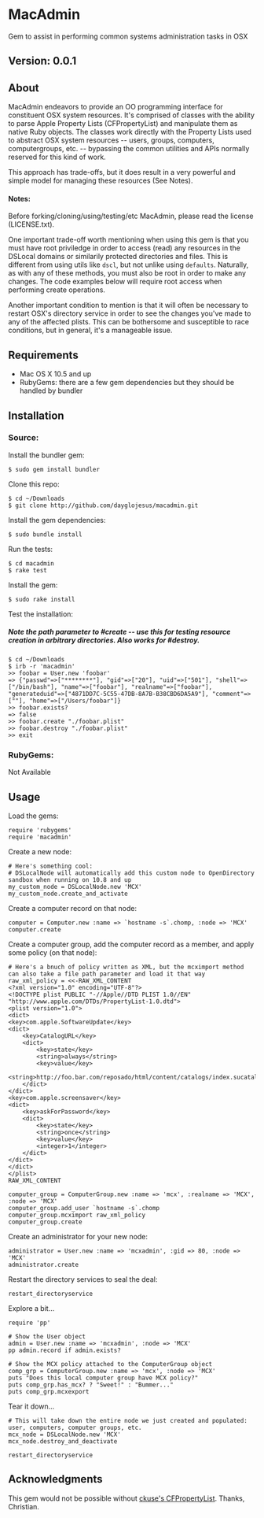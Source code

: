 # MacAdmin

Gem to assist in performing common systems administration tasks in OSX

## Version: 0.0.1

## About

MacAdmin endeavors to provide an OO programming interface for constituent OSX system resources. It's comprised of classes with the ability to parse Apple Property Lists (CFPropertyList) and manipulate them as native Ruby objects. The classes work directly with the Property Lists used to abstract OSX system resources -- users, groups, computers, computergroups, etc. -- bypassing the common utilities and APIs normally reserved for this kind of work.

This approach has trade-offs, but it does result in a very powerful and simple model for managing these resources (See Notes).

#### Notes:

Before forking/cloning/using/testing/etc MacAdmin, please read the license (LICENSE.txt).

One important trade-off worth mentioning when using this gem is that you must have root priviledge in order to access (read) any resources in the DSLocal domains or similarily protected directories and files. This is different from using utils like `dscl`, but not unlike using `defaults`. Naturally, as with any of these methods, you must also be root in order to make any changes. The code examples below will require root access when performing create operations.

Another important condition to mention is that it will often be necessary to restart OSX's directory service in order to see the changes you've made to any of the affected plists. This can be bothersome and susceptible to race conditions, but in general, it's a manageable issue.

## Requirements

- Mac OS X 10.5 and up
- RubyGems: there are a few gem dependencies but they should be handled by bundler

## Installation

### Source:

Install the bundler gem:

    $ sudo gem install bundler

Clone this repo:

    $ cd ~/Downloads
    $ git clone http://github.com/dayglojesus/macadmin.git

Install the gem dependencies:

    $ sudo bundle install

Run the tests:

    $ cd macadmin
    $ rake test

Install the gem:

    $ sudo rake install

Test the installation:

##### Note the path parameter to #create -- use this for testing resource creation in arbitrary directories. Also works for #destroy.

    $ cd ~/Downloads
    $ irb -r 'macadmin'
    >> foobar = User.new 'foobar'
    => {"passwd"=>["********"], "gid"=>["20"], "uid"=>["501"], "shell"=>["/bin/bash"], "name"=>["foobar"], "realname"=>["foobar"], "generateduid"=>["4871DD7C-5C55-47DB-8A7B-B38CBD6DA5A9"], "comment"=>[""], "home"=>["/Users/foobar"]}
    >> foobar.exists?
    => false
    >> foobar.create "./foobar.plist"
    >> foobar.destroy "./foobar.plist"
    >> exit

### RubyGems:

Not Available

## Usage

Load the gems:

    require 'rubygems'
    require 'macadmin'

Create a new node:

    # Here's something cool: 
    # DSLocalNode will automatically add this custom node to OpenDirectory sandbox when running on 10.8 and up
    my_custom_node = DSLocalNode.new 'MCX'
    my_custom_node.create_and_activate

Create a computer record on that node:

    computer = Computer.new :name => `hostname -s`.chomp, :node => 'MCX'
    computer.create

Create a computer group, add the computer record as a member, and apply some policy (on that node):

    # Here's a bnuch of policy written as XML, but the mcximport method can also take a file path parameter and load it that way
    raw_xml_policy = <<-RAW_XML_CONTENT
    <?xml version="1.0" encoding="UTF-8"?>
    <!DOCTYPE plist PUBLIC "-//Apple//DTD PLIST 1.0//EN" "http://www.apple.com/DTDs/PropertyList-1.0.dtd">
    <plist version="1.0">
    <dict>
    <key>com.apple.SoftwareUpdate</key>
    <dict>
    	<key>CatalogURL</key>
    	<dict>
    		<key>state</key>
    		<string>always</string>
    		<key>value</key>
    		<string>http://foo.bar.com/reposado/html/content/catalogs/index.sucatalog</string>
    	</dict>
    </dict>
    <key>com.apple.screensaver</key>
    <dict>
    	<key>askForPassword</key>
    	<dict>
    		<key>state</key>
    		<string>once</string>
    		<key>value</key>
    		<integer>1</integer>
    	</dict>
    </dict>
    </dict>
    </plist>
    RAW_XML_CONTENT
    
    computer_group = ComputerGroup.new :name => 'mcx', :realname => 'MCX', :node => 'MCX'
    computer_group.add_user `hostname -s`.chomp
    computer_group.mcximport raw_xml_policy
    computer_group.create

Create an administrator for your new node:

    administrator = User.new :name => 'mcxadmin', :gid => 80, :node => 'MCX'
    administrator.create

Restart the directory services to seal the deal:

    restart_directoryservice

Explore a bit...

    require 'pp'
    
    # Show the User object
    admin = User.new :name => 'mcxadmin', :node => 'MCX'
    pp admin.record if admin.exists?
    
    # Show the MCX policy attached to the ComputerGroup object
    comp_grp = ComputerGroup.new :name => 'mcx', :node => 'MCX'
    puts "Does this local computer group have MCX policy?"
    puts comp_grp.has_mcx? ? "Sweet!" : "Bummer..."
    puts comp_grp.mcxexport

Tear it down...

    # This will take down the entire node we just created and populated: user, computers, computer groups, etc.
    mcx_node = DSLocalNode.new 'MCX'
    mcx_node.destroy_and_deactivate
    
    restart_directoryservice

## Acknowledgments

This gem would not be possible without [ckuse's CFPropertyList](https://github.com/ckruse/CFPropertyList). Thanks, Christian.
